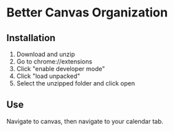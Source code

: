 # Better Canvas Organization
## Installation
1. Download and unzip
2. Go to chrome://extensions
3. Click "enable developer mode"
4. Click "load unpacked"
5. Select the unzipped folder and click open

## Use
Navigate to canvas, then navigate to your calendar tab.
